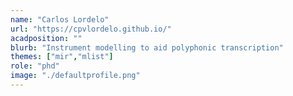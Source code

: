 ```yaml
---
name: "Carlos Lordelo"
url: "https://cpvlordelo.github.io/"
acadposition: ""
blurb: "Instrument modelling to aid polyphonic transcription"
themes: ["mir","mlist"]
role: "phd"
image: "./defaultprofile.png"
---
```

